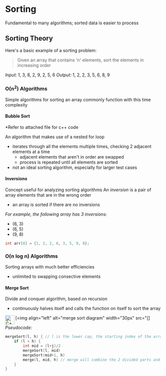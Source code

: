 # Sorting

Fundamental to many algorithms; sorted data is easier to process

## Sorting Theory

Here's a basic example of a sorting problem:
> Given an array that contains 'n' elements, sort the elements in increasing order

*Input:* 1, 3, 8, 2, 9, 2, 5, 6 
*Output:* 1, 2, 2, 3, 5, 6, 8, 9

### O(n<sup>2</sup>) Algorithms

Simple algorithms for sorting an array commonly function with this time complexity

#### Bubble Sort

*Refer to attached file for c++ code

An algorithm that makes use of a nested for loop
- iterates through all the elements multiple times, checking 2 adjacent elements at a time
    - adjacent elements that aren't in order are swapped
    - process is repeated until all elements are sorted
- not an ideal sorting algorithm, especially for larger test cases

#### Inversions

Concept useful for analyzing sorting algorithms
An *inversion* is a pair of array elements that are in the wrong order
- an array is sorted if there are no inversions

*For example, the following array has 3 inversions:*
- (6, 3)
- (6, 5)
- (9, 8)
```c++
int arr[8] = {1, 2, 2, 6, 3, 5, 9, 8};
```
### O(n log n) Algorithms

Sorting arrays with much better efficiencies
- unlimited to swapping consective elements

#### Merge Sort

Divide and conquer algorithm, based on recursion
- continuously halves itself and calls the function on itself to sort the array

[<img align="left" alt="merge sort diagram" width="30px" src="[<img align="left" alt="C++" width="30px" src="https://isocpp.org/assets/images/cpp_logo.png" />]

*Pseudocode:*
```c++
mergeSort(l, h) { // l is the lower cap, the starting index of the array; h is the higher cap, the ending index of the array
    if (l < h) {
        int mid = (l+j)/2
        mergeSort(l, mid)
        mergeSort(mid+1, h)
        merge(l, mid, h) // merge will combine the 2 divided parts and sort them
    }
}
```
